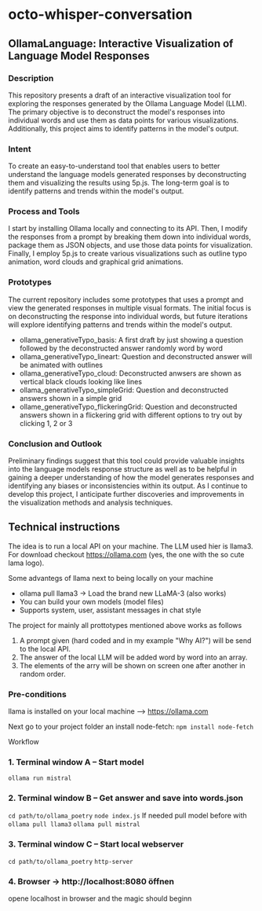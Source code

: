 # octo-whisper-conversation
## OllamaLanguage: Interactive Visualization of Language Model Responses

### Description
This repository presents a draft of an interactive visualization tool 
for exploring the responses generated by the Ollama Language Model (LLM). 
The primary objective is to deconstruct the model's responses into 
individual words and use them as data points for various visualizations. 
Additionally, this project aims to identify patterns in the model's 
output.

### Intent
To create an easy-to-understand tool that enables users to better 
understand the language models generated responses by deconstructing them and 
visualizing the results using 5p.js. The long-term goal is to identify patterns and 
trends within the model's output.

### Process and Tools
I start by installing Ollama locally and connecting to its API. 
Then, I modify the responses from a prompt by breaking them down into individual 
words, package them as JSON objects, and use those data points for visualization. 
Finally, I employ 5p.js to create various visualizations such as outline typo animation, 
word clouds and graphical grid animations.

### Prototypes
The current repository includes some prototypes that uses a prompt and view the 
generated responses in multiple visual formats. The 
initial focus is on deconstructing the response into individual words, but future 
iterations will explore identifying patterns and trends within the model's output.
- ollama_generativeTypo_basis: A first draft by just showing a question followed by the deconstructed answer randomly word by word
- ollama_generativeTypo_lineart: Question and deconstructed answer will be animated with outlines
- ollama_generativeTypo_cloud: Deconstructed anwsers are shown as vertical black clouds looking like lines
- ollama_generativeTypo_simpleGrid: Question and deconstructed answers shown in a simple grid
- ollame_generativeTypo_flickeringGrid: Question and deconstructed answers shown in a flickering grid with different options to try out by clicking 1, 2 or 3

### Conclusion and Outlook
Preliminary findings suggest that this tool could provide valuable insights 
into the language models response structure as well as to be helpful
in gaining a deeper understanding of how the model 
generates responses and identifying any biases or inconsistencies within its output. 
As I continue to develop this project, I anticipate further discoveries and 
improvements in the visualization methods and analysis techniques.

## Technical instructions
The idea is to run a local API on your machine. The LLM used hier is llama3.
For download checkout https://ollama.com (yes, the one with the so cute lama logo).

Some advantegs of llama next to being locally on your machine
- ollama pull llama3 → Load the brand new LLaMA-3 (also works)
- You can build your own models (model files)
- Supports system, user, assistant messages in chat style

The project for mainly all prottotypes mentioned above works as follows
1. A prompt given (hard coded and in my example "Why AI?") will be send to the local API.
2. The answer of the local LLM will be added word by word into an array.
3. The elements of the arry will be shown on screen one after another in random order.


### Pre-conditions
llama is installed on your local machine --> https://ollama.com

Next go to your project folder an install node-fetch:
`npm install node-fetch`

Workflow
### 1. Terminal window A – Start model
`ollama run mistral`

### 2. Terminal window B – Get answer and save into words.json
`cd path/to/ollama_poetry`
`node index.js`
If needed pull model before with 
`ollama pull llama3`
`ollama pull mistral`

### 3. Terminal window C – Start local webserver
`cd path/to/ollama_poetry`
`http-server`

### 4. Browser → http://localhost:8080 öffnen
opene localhost in browser and the magic should beginn

